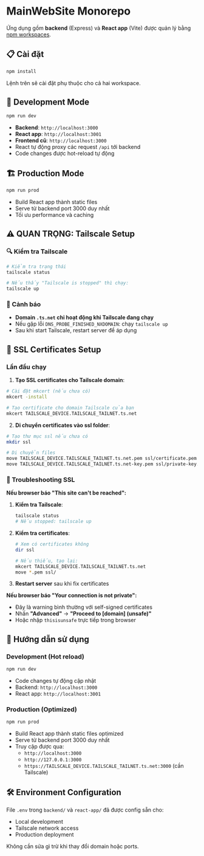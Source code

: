 # MainWebSite Monorepo

Ứng dụng gồm **backend** (Express) và **React app** (Vite) được quản lý bằng [npm workspaces](https://docs.npmjs.com/cli/v8/using-npm/workspaces).

## 📋 Cài đặt

```bash
npm install
```

Lệnh trên sẽ cài đặt phụ thuộc cho cả hai workspace.

## 🚀 Development Mode

```bash
npm run dev
```

- **Backend**: `http://localhost:3000`
- **React app**: `http://localhost:3001`
- **Frontend cũ**: `http://localhost:3000`
- React tự động proxy các request `/api` tới backend
- Code changes được hot-reload tự động

## 🏗️ Production Mode

```bash
npm run prod
```

- Build React app thành static files
- Serve từ backend port 3000 duy nhất
- Tối ưu performance và caching

## ⚠️ QUAN TRỌNG: Tailscale Setup

### 🔍 Kiểm tra Tailscale

```bash
# Kiểm tra trạng thái
tailscale status

# Nếu thấy "Tailscale is stopped" thì chạy:
tailscale up
```

### 🚨 Cảnh báo

- **Domain `.ts.net` chỉ hoạt động khi Tailscale đang chạy**
- Nếu gặp lỗi `DNS_PROBE_FINISHED_NXDOMAIN`: chạy `tailscale up`
- Sau khi start Tailscale, restart server để áp dụng


## 🔐 SSL Certificates Setup

### Lần đầu chạy

1. **Tạo SSL certificates cho Tailscale domain**:

```bash
# Cài đặt mkcert (nếu chưa có)
mkcert -install

# Tạo certificate cho domain Tailscale của bạn
mkcert TAILSCALE_DEVICE.TAILSCALE_TAILNET.ts.net
```

2. **Di chuyển certificates vào ssl folder**:

```bash
# Tạo thư mục ssl nếu chưa có
mkdir ssl

# Di chuyển files
move TAILSCALE_DEVICE.TAILSCALE_TAILNET.ts.net.pem ssl/certificate.pem
move TAILSCALE_DEVICE.TAILSCALE_TAILNET.ts.net-key.pem ssl/private-key.pem
```

### 🔧 Troubleshooting SSL

**Nếu browser báo "This site can't be reached":**

1. **Kiểm tra Tailscale**:
   ```bash
   tailscale status
   # Nếu stopped: tailscale up
   ```

2. **Kiểm tra certificates**:
   ```bash
   # Xem có certificates không
   dir ssl
   
   # Nếu thiếu, tạo lại:
   mkcert TAILSCALE_DEVICE.TAILSCALE_TAILNET.ts.net
   move *.pem ssl/
   ```

3. **Restart server** sau khi fix certificates

**Nếu browser báo "Your connection is not private":**
- Đây là warning bình thường với self-signed certificates
- Nhấn **"Advanced"** → **"Proceed to [domain] (unsafe)"**
- Hoặc nhập `thisisunsafe` trực tiếp trong browser

## 📖 Hướng dẫn sử dụng

### Development (Hot reload)

```bash
npm run dev
```

- Code changes tự động cập nhật
- Backend: `http://localhost:3000`
- React app: `http://localhost:3001`

### Production (Optimized)

```bash
npm run prod
```

- Build React app thành static files optimized
- Serve từ backend port 3000 duy nhất
- Truy cập được qua:
  - `http://localhost:3000`
  - `http://127.0.0.1:3000`
  - `https://TAILSCALE_DEVICE.TAILSCALE_TAILNET.ts.net:3000` (cần Tailscale)

## 🛠️ Environment Configuration

File `.env` trong `backend/` và `react-app/` đã được config sẵn cho:
- Local development
- Tailscale network access
- Production deployment

Không cần sửa gì trừ khi thay đổi domain hoặc ports.


